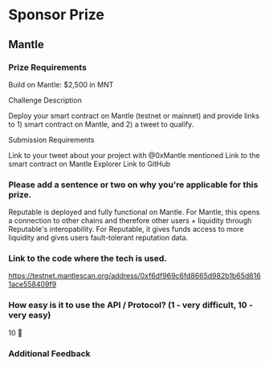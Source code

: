 # Sponsor Prize

## Mantle

### Prize Requirements

Build on Mantle: $2,500 in MNT

Challenge Description

Deploy your smart contract on Mantle (testnet or mainnet) and provide links to 1) smart contract on Mantle, and 2) a tweet to qualify.

Submission Requirements

Link to your tweet about your project with @0xMantle mentioned
Link to the smart contract on Mantle Explorer
Link to GitHub

### Please add a sentence or two on why you're applicable for this prize.
Reputable is deployed and fully functional on Mantle. For Mantle, this opens a connection to other chains and therefore other users + liquidity through Reputable's interopability. For Reputable, it gives funds access to more liquidity and gives users fault-tolerant reputation data.

### Link to the code where the tech is used.
https://testnet.mantlescan.org/address/0xf6df969c6fd8665d982b1b65d8161ace558409f9

### How easy is it to use the API / Protocol? (1 - very difficult, 10 - very easy)

10 🌟

### Additional Feedback




